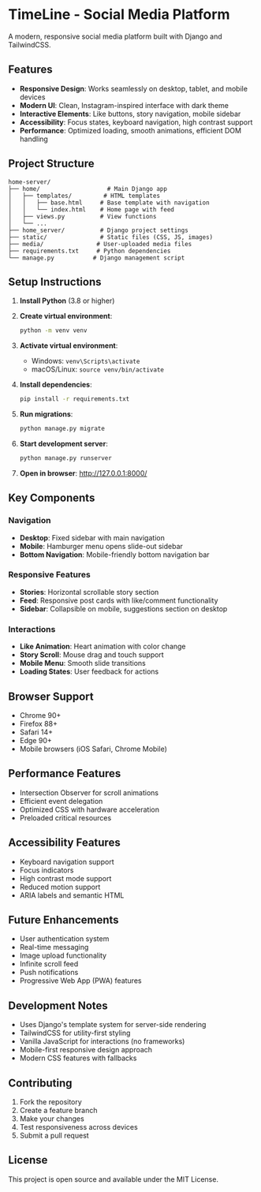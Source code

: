 # TimeLine - Social Media Platform

A modern, responsive social media platform built with Django and TailwindCSS.

## Features

- **Responsive Design**: Works seamlessly on desktop, tablet, and mobile devices
- **Modern UI**: Clean, Instagram-inspired interface with dark theme
- **Interactive Elements**: Like buttons, story navigation, mobile sidebar
- **Accessibility**: Focus states, keyboard navigation, high contrast support
- **Performance**: Optimized loading, smooth animations, efficient DOM handling

## Project Structure

```
home-server/
├── home/                   # Main Django app
│   ├── templates/         # HTML templates
│   │   ├── base.html     # Base template with navigation
│   │   └── index.html    # Home page with feed
│   ├── views.py          # View functions
│   └── ...
├── home_server/          # Django project settings
├── static/               # Static files (CSS, JS, images)
├── media/               # User-uploaded media files
├── requirements.txt     # Python dependencies
└── manage.py           # Django management script
```

## Setup Instructions

1. **Install Python** (3.8 or higher)

2. **Create virtual environment**:
   ```bash
   python -m venv venv
   ```

3. **Activate virtual environment**:
   - Windows: `venv\Scripts\activate`
   - macOS/Linux: `source venv/bin/activate`

4. **Install dependencies**:
   ```bash
   pip install -r requirements.txt
   ```

5. **Run migrations**:
   ```bash
   python manage.py migrate
   ```

6. **Start development server**:
   ```bash
   python manage.py runserver
   ```

7. **Open in browser**: http://127.0.0.1:8000/

## Key Components

### Navigation
- **Desktop**: Fixed sidebar with main navigation
- **Mobile**: Hamburger menu opens slide-out sidebar
- **Bottom Navigation**: Mobile-friendly bottom navigation bar

### Responsive Features
- **Stories**: Horizontal scrollable story section
- **Feed**: Responsive post cards with like/comment functionality
- **Sidebar**: Collapsible on mobile, suggestions section on desktop

### Interactions
- **Like Animation**: Heart animation with color change
- **Story Scroll**: Mouse drag and touch support
- **Mobile Menu**: Smooth slide transitions
- **Loading States**: User feedback for actions

## Browser Support

- Chrome 90+
- Firefox 88+
- Safari 14+
- Edge 90+
- Mobile browsers (iOS Safari, Chrome Mobile)

## Performance Features

- Intersection Observer for scroll animations
- Efficient event delegation
- Optimized CSS with hardware acceleration
- Preloaded critical resources

## Accessibility Features

- Keyboard navigation support
- Focus indicators
- High contrast mode support
- Reduced motion support
- ARIA labels and semantic HTML

## Future Enhancements

- User authentication system
- Real-time messaging
- Image upload functionality
- Infinite scroll feed
- Push notifications
- Progressive Web App (PWA) features

## Development Notes

- Uses Django's template system for server-side rendering
- TailwindCSS for utility-first styling
- Vanilla JavaScript for interactions (no frameworks)
- Mobile-first responsive design approach
- Modern CSS features with fallbacks

## Contributing

1. Fork the repository
2. Create a feature branch
3. Make your changes
4. Test responsiveness across devices
5. Submit a pull request

## License

This project is open source and available under the MIT License.
